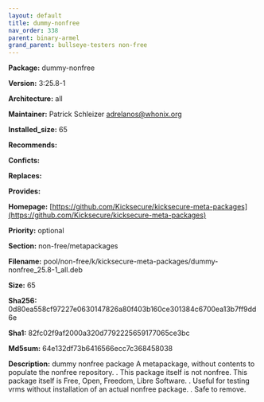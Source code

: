 ```yaml
---
layout: default
title: dummy-nonfree
nav_order: 338
parent: binary-armel
grand_parent: bullseye-testers non-free
---
```


**Package:** dummy-nonfree

**Version:** 3:25.8-1

**Architecture:**  all

**Maintainer:**  Patrick Schleizer <adrelanos@whonix.org>

**Installed_size:**  65

**Recommends:**  

**Conficts:**  

**Replaces:**  

**Provides:**  

**Homepage:**  [https://github.com/Kicksecure/kicksecure-meta-packages](https://github.com/Kicksecure/kicksecure-meta-packages)

**Priority:**  optional

**Section:** non-free/metapackages

**Filename:**  pool/non-free/k/kicksecure-meta-packages/dummy-nonfree_25.8-1_all.deb

**Size:**  65

**Sha256:**  0d80ea558cf97227e0630147826a80f403b160ce301384c6700ea13b7ff9dd6e

**Sha1:**  82fc02f9af2000a320d7792225659177065ce3bc

**Md5sum:**  64e132df73b6416566ecc7c368458038

**Description:** dummy nonfree package
 A metapackage, without contents to populate the nonfree repository.
 .
 This package itself is not nonfree.
 This package itself is Free, Open, Freedom, Libre Software.
 .
 Useful for testing vrms without installation of an actual nonfree package.
 .
 Safe to remove.



